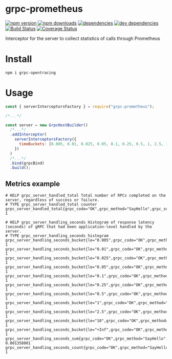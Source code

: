 # grpc-prometheus

[![npm version](https://badge.fury.io/js/grpc-prometheus.svg)](https://www.npmjs.com/package/grpc-prometheus)
[![npm downloads](https://img.shields.io/npm/dt/grpc-prometheus.svg)](https://www.npmjs.com/package/grpc-prometheus)
[![dependencies](https://img.shields.io/david/litichevskiydv/grpc-prometheus.svg)](https://www.npmjs.com/package/grpc-prometheus)
[![dev dependencies](https://img.shields.io/david/dev/litichevskiydv/grpc-prometheus.svg)](https://www.npmjs.com/package/grpc-prometheus)
[![Build Status](https://travis-ci.org/litichevskiydv/grpc-prometheus.svg?branch=master)](https://travis-ci.org/litichevskiydv/grpc-prometheus)
[![Coverage Status](https://coveralls.io/repos/github/litichevskiydv/grpc-prometheus/badge.svg?branch=master)](https://coveralls.io/github/litichevskiydv/grpc-prometheus?branch=master)

Interceptor for the server to collect statistics of calls through Prometheus

# Install

`npm i grpc-opentracing`

# Usage

```javascript
const { serverInterceptorsFactory } = require("grpc-prometheus");

/*...*/

const server = new GrpcHostBuilder()
  /*...*/
  .addInterceptor(
    serverInterceptorsFactory({
      timeBuckets: [0.005, 0.01, 0.025, 0.05, 0.1, 0.25, 0.5, 1, 2.5, 10]
    })
  )
  /*...*/
  .bind(grpcBind)
  .build();
```

## Metrics example

```
# HELP grpc_server_handled_total Total number of RPCs completed on the server, regardless of success or failure.
# TYPE grpc_server_handled_total counter
grpc_server_handled_total{grpc_code="OK",grpc_method="SayHello",grpc_service="v1.Greeter",grpc_type="unary"} 1

# HELP grpc_server_handling_seconds Histogram of response latency (seconds) of gRPC that had been application-level handled by the server.
# TYPE grpc_server_handling_seconds histogram
grpc_server_handling_seconds_bucket{le="0.005",grpc_code="OK",grpc_method="SayHello",grpc_service="v1.Greeter",grpc_type="unary"} 1
grpc_server_handling_seconds_bucket{le="0.01",grpc_code="OK",grpc_method="SayHello",grpc_service="v1.Greeter",grpc_type="unary"} 1
grpc_server_handling_seconds_bucket{le="0.025",grpc_code="OK",grpc_method="SayHello",grpc_service="v1.Greeter",grpc_type="unary"} 1
grpc_server_handling_seconds_bucket{le="0.05",grpc_code="OK",grpc_method="SayHello",grpc_service="v1.Greeter",grpc_type="unary"} 1
grpc_server_handling_seconds_bucket{le="0.1",grpc_code="OK",grpc_method="SayHello",grpc_service="v1.Greeter",grpc_type="unary"} 1
grpc_server_handling_seconds_bucket{le="0.25",grpc_code="OK",grpc_method="SayHello",grpc_service="v1.Greeter",grpc_type="unary"} 1
grpc_server_handling_seconds_bucket{le="0.5",grpc_code="OK",grpc_method="SayHello",grpc_service="v1.Greeter",grpc_type="unary"} 1
grpc_server_handling_seconds_bucket{le="1",grpc_code="OK",grpc_method="SayHello",grpc_service="v1.Greeter",grpc_type="unary"} 1
grpc_server_handling_seconds_bucket{le="2.5",grpc_code="OK",grpc_method="SayHello",grpc_service="v1.Greeter",grpc_type="unary"} 1
grpc_server_handling_seconds_bucket{le="10",grpc_code="OK",grpc_method="SayHello",grpc_service="v1.Greeter",grpc_type="unary"} 1
grpc_server_handling_seconds_bucket{le="+Inf",grpc_code="OK",grpc_method="SayHello",grpc_service="v1.Greeter",grpc_type="unary"} 1
grpc_server_handling_seconds_sum{grpc_code="OK",grpc_method="SayHello",grpc_service="v1.Greeter",grpc_type="unary"} 0.001358001
grpc_server_handling_seconds_count{grpc_code="OK",grpc_method="SayHello",grpc_service="v1.Greeter",grpc_type="unary"} 1
```
